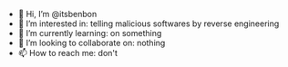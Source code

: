 - 👋 Hi, I’m @itsbenbon
- 👀 I’m interested in: telling malicious softwares by reverse engineering
- 🌱 I’m currently learning: on something
- 💞️ I’m looking to collaborate on: nothing
- 📫 How to reach me: don't
